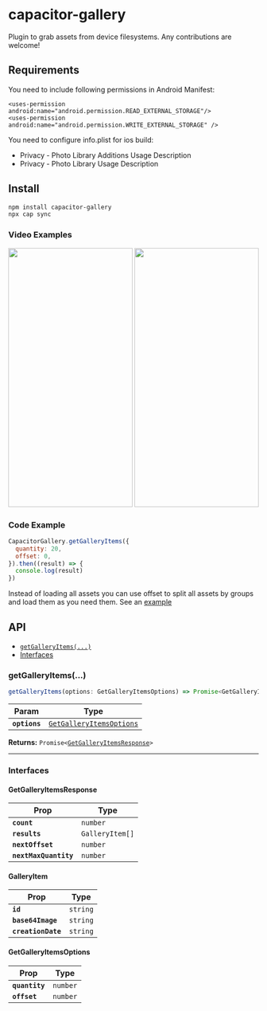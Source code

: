 # capacitor-gallery

Plugin to grab assets from device filesystems. Any contributions are welcome!

## Requirements

You need to include following permissions in Android Manifest:

```
<uses-permission android:name="android.permission.READ_EXTERNAL_STORAGE"/>
<uses-permission android:name="android.permission.WRITE_EXTERNAL_STORAGE" />
```

You need to configure info.plist for ios build:

- Privacy - Photo Library Additions Usage Description
- Privacy - Photo Library Usage Description

## Install

```bash
npm install capacitor-gallery
npx cap sync
```

### Video Examples

<p align="center">
  <img src="https://github.com/fede4ka1245/CapacitorGallery/blob/main/ios_example.gif" height="520px" width="250px" />
  <img src="https://github.com/fede4ka1245/CapacitorGallery/blob/main/android_example.gif" height="520px" width="250px" />
</p>

### Code Example

```javascript
CapacitorGallery.getGalleryItems({
  quantity: 20,
  offset: 0,
}).then((result) => {
  console.log(result)
})
```

Instead of loading all assets you can use offset to split all assets by groups and load them as you need them. See an [example](https://github.com/fede4ka1245/CapacitorGallery/tree/main/example)

## API

<docgen-index>

- [`getGalleryItems(...)`](#getgalleryitems)
- [Interfaces](#interfaces)

</docgen-index>

<docgen-api>
<!--Update the source file JSDoc comments and rerun docgen to update the docs below-->

### getGalleryItems(...)

```typescript
getGalleryItems(options: GetGalleryItemsOptions) => Promise<GetGalleryItemsResponse>
```

| Param         | Type                                                                      |
| ------------- | ------------------------------------------------------------------------- |
| **`options`** | <code><a href="#getgalleryitemsoptions">GetGalleryItemsOptions</a></code> |

**Returns:** <code>Promise&lt;<a href="#getgalleryitemsresponse">GetGalleryItemsResponse</a>&gt;</code>

---

### Interfaces

#### GetGalleryItemsResponse

| Prop                  | Type                       |
| --------------------- | -------------------------- |
| **`count`**           | <code>number</code>        |
| **`results`**         | <code>GalleryItem[]</code> |
| **`nextOffset`**      | <code>number</code>        |
| **`nextMaxQuantity`** | <code>number</code>        |

#### GalleryItem

| Prop               | Type                |
| ------------------ | ------------------- |
| **`id`**           | <code>string</code> |
| **`base64Image`**  | <code>string</code> |
| **`creationDate`** | <code>string</code> |

#### GetGalleryItemsOptions

| Prop           | Type                |
| -------------- | ------------------- |
| **`quantity`** | <code>number</code> |
| **`offset`**   | <code>number</code> |

</docgen-api>
